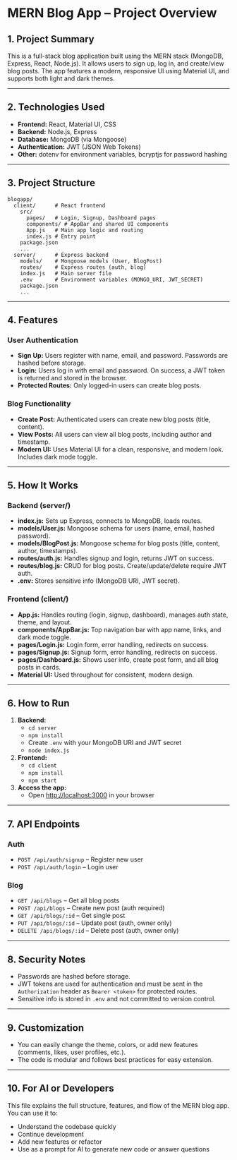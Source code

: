 # MERN Blog App – Project Overview

## 1. Project Summary
This is a full-stack blog application built using the MERN stack (MongoDB, Express, React, Node.js). It allows users to sign up, log in, and create/view blog posts. The app features a modern, responsive UI using Material UI, and supports both light and dark themes.

---

## 2. Technologies Used
- **Frontend:** React, Material UI, CSS
- **Backend:** Node.js, Express
- **Database:** MongoDB (via Mongoose)
- **Authentication:** JWT (JSON Web Tokens)
- **Other:** dotenv for environment variables, bcryptjs for password hashing

---

## 3. Project Structure
```
blogapp/
  client/      # React frontend
    src/
      pages/   # Login, Signup, Dashboard pages
      components/ # AppBar and shared UI components
      App.js   # Main app logic and routing
      index.js # Entry point
    package.json
    ...
  server/      # Express backend
    models/    # Mongoose models (User, BlogPost)
    routes/    # Express routes (auth, blog)
    index.js   # Main server file
    .env       # Environment variables (MONGO_URI, JWT_SECRET)
    package.json
    ...
```

---

## 4. Features
### User Authentication
- **Sign Up:** Users register with name, email, and password. Passwords are hashed before storage.
- **Login:** Users log in with email and password. On success, a JWT token is returned and stored in the browser.
- **Protected Routes:** Only logged-in users can create blog posts.

### Blog Functionality
- **Create Post:** Authenticated users can create new blog posts (title, content).
- **View Posts:** All users can view all blog posts, including author and timestamp.
- **Modern UI:** Uses Material UI for a clean, responsive, and modern look. Includes dark mode toggle.

---

## 5. How It Works
### Backend (server/)
- **index.js:** Sets up Express, connects to MongoDB, loads routes.
- **models/User.js:** Mongoose schema for users (name, email, hashed password).
- **models/BlogPost.js:** Mongoose schema for blog posts (title, content, author, timestamps).
- **routes/auth.js:** Handles signup and login, returns JWT on success.
- **routes/blog.js:** CRUD for blog posts. Create/update/delete require JWT auth.
- **.env:** Stores sensitive info (MongoDB URI, JWT secret).

### Frontend (client/)
- **App.js:** Handles routing (login, signup, dashboard), manages auth state, theme, and layout.
- **components/AppBar.js:** Top navigation bar with app name, links, and dark mode toggle.
- **pages/Login.js:** Login form, error handling, redirects on success.
- **pages/Signup.js:** Signup form, error handling, redirects on success.
- **pages/Dashboard.js:** Shows user info, create post form, and all blog posts in cards.
- **Material UI:** Used throughout for consistent, modern design.

---

## 6. How to Run
1. **Backend:**
   - `cd server`
   - `npm install`
   - Create `.env` with your MongoDB URI and JWT secret
   - `node index.js`
2. **Frontend:**
   - `cd client`
   - `npm install`
   - `npm start`
3. **Access the app:**
   - Open [http://localhost:3000](http://localhost:3000) in your browser

---

## 7. API Endpoints
### Auth
- `POST /api/auth/signup` – Register new user
- `POST /api/auth/login` – Login user

### Blog
- `GET /api/blogs` – Get all blog posts
- `POST /api/blogs` – Create new post (auth required)
- `GET /api/blogs/:id` – Get single post
- `PUT /api/blogs/:id` – Update post (auth, owner only)
- `DELETE /api/blogs/:id` – Delete post (auth, owner only)

---

## 8. Security Notes
- Passwords are hashed before storage.
- JWT tokens are used for authentication and must be sent in the `Authorization` header as `Bearer <token>` for protected routes.
- Sensitive info is stored in `.env` and not committed to version control.

---

## 9. Customization
- You can easily change the theme, colors, or add new features (comments, likes, user profiles, etc.).
- The code is modular and follows best practices for easy extension.

---

## 10. For AI or Developers
This file explains the full structure, features, and flow of the MERN blog app. You can use it to:
- Understand the codebase quickly
- Continue development
- Add new features or refactor
- Use as a prompt for AI to generate new code or answer questions 